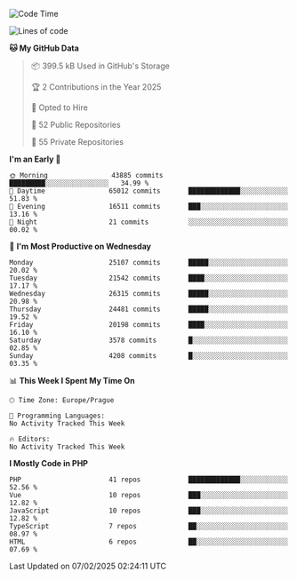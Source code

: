 <!--START_SECTION:waka-->
![Code Time](http://img.shields.io/badge/Code%20Time-1%2C584%20hrs%203%20mins-blue)

![Lines of code](https://img.shields.io/badge/From%20Hello%20World%20I%27ve%20Written-38.4%20million%20lines%20of%20code-blue)

**🐱 My GitHub Data** 

> 📦 399.5 kB Used in GitHub's Storage 
 > 
> 🏆 2 Contributions in the Year 2025
 > 
> 💼 Opted to Hire
 > 
> 📜 52 Public Repositories 
 > 
> 🔑 55 Private Repositories 
 > 
**I'm an Early 🐤** 

```text
🌞 Morning                43885 commits       █████████░░░░░░░░░░░░░░░░   34.99 % 
🌆 Daytime                65012 commits       █████████████░░░░░░░░░░░░   51.83 % 
🌃 Evening                16511 commits       ███░░░░░░░░░░░░░░░░░░░░░░   13.16 % 
🌙 Night                  21 commits          ░░░░░░░░░░░░░░░░░░░░░░░░░   00.02 % 
```
📅 **I'm Most Productive on Wednesday** 

```text
Monday                   25107 commits       █████░░░░░░░░░░░░░░░░░░░░   20.02 % 
Tuesday                  21542 commits       ████░░░░░░░░░░░░░░░░░░░░░   17.17 % 
Wednesday                26315 commits       █████░░░░░░░░░░░░░░░░░░░░   20.98 % 
Thursday                 24481 commits       █████░░░░░░░░░░░░░░░░░░░░   19.52 % 
Friday                   20198 commits       ████░░░░░░░░░░░░░░░░░░░░░   16.10 % 
Saturday                 3578 commits        █░░░░░░░░░░░░░░░░░░░░░░░░   02.85 % 
Sunday                   4208 commits        █░░░░░░░░░░░░░░░░░░░░░░░░   03.35 % 
```


📊 **This Week I Spent My Time On** 

```text
🕑︎ Time Zone: Europe/Prague

💬 Programming Languages: 
No Activity Tracked This Week

🔥 Editors: 
No Activity Tracked This Week
```

**I Mostly Code in PHP** 

```text
PHP                      41 repos            █████████████░░░░░░░░░░░░   52.56 % 
Vue                      10 repos            ███░░░░░░░░░░░░░░░░░░░░░░   12.82 % 
JavaScript               10 repos            ███░░░░░░░░░░░░░░░░░░░░░░   12.82 % 
TypeScript               7 repos             ██░░░░░░░░░░░░░░░░░░░░░░░   08.97 % 
HTML                     6 repos             ██░░░░░░░░░░░░░░░░░░░░░░░   07.69 % 
```




 Last Updated on 07/02/2025 02:24:11 UTC
<!--END_SECTION:waka-->
<!--
**AlexKratky/AlexKratky** is a ✨ _special_ ✨ repository because its `README.md` (this file) appears on your GitHub profile.

Here are some ideas to get you started:

- 🔭 I’m currently working on ...
- 🌱 I’m currently learning ...
- 👯 I’m looking to collaborate on ...
- 🤔 I’m looking for help with ...
- 💬 Ask me about ...
- 📫 How to reach me: ...
- 😄 Pronouns: ...
- ⚡ Fun fact: ...
-->
